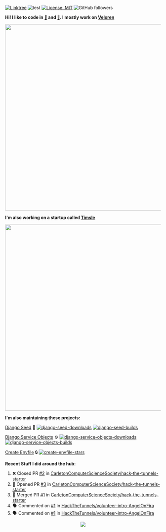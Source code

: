 [![Linktree](https://img.shields.io/badge/linktree-1de9b6?style=for-the-badge&logo=linktree&logoColor=white)](https://linktr.ee/angelonfira)
![test](https://hits.seeyoufarm.com/api/count/incr/badge.svg?url=https://github.com/AngelOnFira)
[![License: MIT](https://img.shields.io/badge/License-MIT-yellow.svg)](https://opensource.org/licenses/MIT)
![GitHub followers](https://img.shields.io/github/followers/angelonfira?style=social)

**Hi! I like to code in [:crab:](https://www.rust-lang.org/) and [:snake:](https://www.python.org/). I mostly work on [Veloren](https://veloren.net)**

<p align="center">
  <img width="600" src="https://media.discordapp.net/attachments/444005079410802699/730566298073038949/rsz_5f0656b6aa176.png">
</p>

**I'm also working on a startup called [Timsle](https://timsle.com)**

<p align="center">
  <img width="600" src="https://media.discordapp.net/attachments/444005079410802699/730566842674053130/rsz_5f0657242abb4.png">
</p>

**I'm also maintaining these projects:**

[Django Seed](https://github.com/Brobin/django-seed)
:seedling:
[![django-seed-downloads](https://pepy.tech/badge/django-seed)](https://pepy.tech/project/django-seed)
[![django-seed-builds](https://github.com/Brobin/django-seed/workflows/Test/badge.svg)](https://github.com/Brobin/django-seed)

[Django Service Objects](https://github.com/mixxorz/django-service-objects)
:gear:
[![django-service-objects-downloads](https://pepy.tech/badge/django-service-objects)](https://pepy.tech/project/django-service-objects)
[![django-service-objects-builds](https://github.com/mixxorz/django-service-objects/actions/workflows/test.yml/badge.svg)](https://github.com/mixxorz/django-service-objects/actions/workflows/test.yml)

[Create Envfile](https://github.com/SpicyPizza/create-envfile)
:lock:
[![create-envfile-stars](https://img.shields.io/github/stars/SpicyPizza/create-envfile?style=social)](https://github.com/SpicyPizza/create-envfile)

**Recent Stuff I did around the hub:**

<!--START_SECTION:activity-->
1. ❌ Closed PR [#2](https://github.com/CarletonComputerScienceSociety/hack-the-tunnels-starter/pull/2) in [CarletonComputerScienceSociety/hack-the-tunnels-starter](https://github.com/CarletonComputerScienceSociety/hack-the-tunnels-starter)
2. 💪 Opened PR [#3](https://github.com/CarletonComputerScienceSociety/hack-the-tunnels-starter/pull/3) in [CarletonComputerScienceSociety/hack-the-tunnels-starter](https://github.com/CarletonComputerScienceSociety/hack-the-tunnels-starter)
3. 🎉 Merged PR [#1](https://github.com/CarletonComputerScienceSociety/hack-the-tunnels-starter/pull/1) in [CarletonComputerScienceSociety/hack-the-tunnels-starter](https://github.com/CarletonComputerScienceSociety/hack-the-tunnels-starter)
4. 🗣 Commented on [#1](https://github.com/HackTheTunnels/volunteer-intro-AngelOnFira/issues/1#issuecomment-1740200346) in [HackTheTunnels/volunteer-intro-AngelOnFira](https://github.com/HackTheTunnels/volunteer-intro-AngelOnFira)
5. 🗣 Commented on [#1](https://github.com/HackTheTunnels/volunteer-intro-AngelOnFira/issues/1#issuecomment-1740199805) in [HackTheTunnels/volunteer-intro-AngelOnFira](https://github.com/HackTheTunnels/volunteer-intro-AngelOnFira)
<!--END_SECTION:activity-->

<p align="center">
  <img src="https://github-profile-trophy.vercel.app/?username=angelonfira&column=4&theme=nord&margin-w=15&margin-h=15">
</p>
